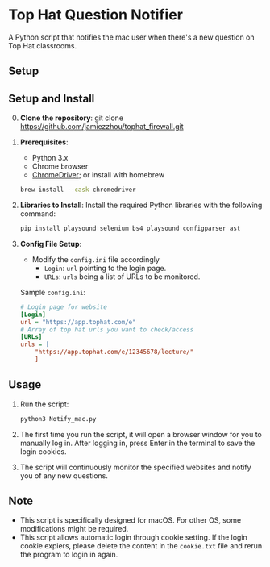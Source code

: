 # Top Hat Question Notifier

A Python script that notifies the mac user when there's a new question on Top Hat classrooms. 

## Setup

## Setup and Install

0. **Clone the repository**:
    git clone https://github.com/jamiezzhou/tophat_firewall.git


1. **Prerequisites**: 
    - Python 3.x
    - Chrome browser
    - [ChromeDriver](https://sites.google.com/a/chromium.org/chromedriver/); or install with homebrew 
    ```bash
    brew install --cask chromedriver
    ```

2. **Libraries to Install**:
   Install the required Python libraries with the following command:

    ```bash
    pip install playsound selenium bs4 playsound configparser ast
    ```

3. **Config File Setup**:
    - Modify the `config.ini` file accordingly
        - `Login`: `url` pointing to the login page.
        - `URLs`: `urls` being a list of URLs to be monitored.

    Sample `config.ini`:

    ```ini
    # Login page for website
    [Login]
    url = "https://app.tophat.com/e"
    # Array of top hat urls you want to check/access
    [URLs]
    urls = [
        "https://app.tophat.com/e/12345678/lecture/"
        ]
    ```

## Usage

1. Run the script:

    ```bash
    python3 Notify_mac.py
    ```

2. The first time you run the script, it will open a browser window for you to manually log in. After logging in, press Enter in the terminal to save the login cookies.

3. The script will continuously monitor the specified websites and notify you of any new questions.

## Note

- This script is specifically designed for macOS. For other OS, some modifications might be required.
- This script allows automatic login through cookie setting. If the login cookie expiers, please delete the content in the `cookie.txt` file and rerun the program to login in again.